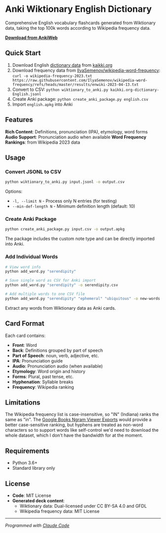 # Anki Wiktionary English Dictionary

Comprehensive English vocabulary flashcards generated from Wiktionary data, taking the top 100k words according to Wikipedia frequency data.

**[Download from AnkiWeb](https://ankiweb.net/shared/info/1140417632)**

## Quick Start

1. Download English [dictionary data](https://kaikki.org/dictionary/English/) from [kaikki.org](https://kaikki.org)
2. Download frequency data from [IlyaSemenov/wikipedia-word-frequency](https://github.com/IlyaSemenov/wikipedia-word-frequency):
   `curl -o wikipedia-frequency-2023.txt https://raw.githubusercontent.com/IlyaSemenov/wikipedia-word-frequency/refs/heads/master/results/enwiki-2023-04-13.txt`
3. Convert to CSV: `python wiktionary_to_anki.py kaikki.org-dictionary-English.jsonl`
4. Create Anki package: `python create_anki_package.py english.csv`
5. Import `english.apkg` into Anki

## Features

**Rich Content**: Definitions, pronunciation (IPA), etymology, word forms
**Audio Support**: Pronunciation audio when available
**Word Frequency Rankings**: from Wikipedia 2023 data

## Usage

### Convert JSONL to CSV
```bash
python wiktionary_to_anki.py input.jsonl -o output.csv
```

Options:
- `-l, --limit N` - Process only N entries (for testing)
- `--min-def-length N` - Minimum definition length (default: 10)

### Create Anki Package
```bash
python create_anki_package.py input.csv -o output.apkg
```

The package includes the custom note type and can be directly imported into Anki.

### Add Individual Words
```bash
# View word info
python add_word.py "serendipity"

# Save single word as CSV for Anki import
python add_word.py "serendipity" -o serendipity.csv

# Add multiple words to one CSV file
python add_word.py "serendipity" "ephemeral" "ubiquitous" -o new-words.csv
```

Extract any words from Wiktionary data as Anki cards.

## Card Format

Each card contains:
- **Front**: Word
- **Back**: Definitions grouped by part of speech
- **Part of Speech**: noun, verb, adjective, etc.
- **IPA**: Pronunciation guide
- **Audio**: Pronunciation audio (when available)
- **Etymology**: Word origin and history
- **Forms**: Plural, past tense, etc.
- **Hyphenation**: Syllable breaks
- **Frequency**: Wikipedia ranking

## Limitations

The Wikipedia frequency list is case-insensitive, so "IN" (Indiana) ranks the same as "in".
The [Google Books Ngram Viewer Exports](https://storage.googleapis.com/books/ngrams/books/datasetsv3.html) would provide a better case-sensitive ranking, but hyphens are treated as non-word characters so to support words like self-control we'd need to download the whole dataset, which I don't have the bandwidth for at the moment.

## Requirements

- Python 3.6+
- Standard library only

## License

- **Code**: MIT License
- **Generated deck content**:
  - Wiktionary data: Dual-licensed under CC BY-SA 4.0 and GFDL
  - Wikipedia frequency data: MIT License

---

*Programmed with [Claude Code](https://claude.ai/code)*